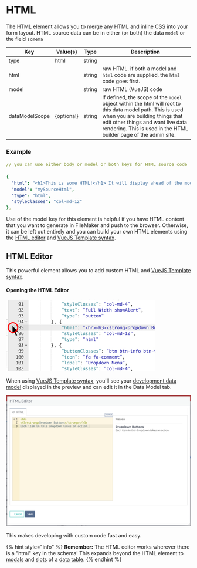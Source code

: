 # HTML

The HTML element allows you to merge any HTML and inline CSS into your form layout. HTML source data can be in either (or both) the data `model` or the field `scmema`

| Key            | Value(s)   | Type   | Description                                                                                                                                                                                                                                            |
| -------------- | ---------- | ------ | ------------------------------------------------------------------------------------------------------------------------------------------------------------------------------------------------------------------------------------------------------ |
| type           | html       | string |                                                                                                                                                                                                                                                        |
| html           |            | string | raw HTML. if both a model and `html` code are supplied, the `html` code goes first.                                                                                                                                                                    |
| model          |            | string | raw HTML (VueJS) code                                                                                                                                                                                                                                  |
| dataModelScope | {optional} | string | if defined, the scope of the `model` object within the html will root to this data model path. This is used when you are building things that edit other things and want live data rendering. This is used in the HTML builder page of the admin site. |

### Example

```yaml
// you can use either body or model or both keys for HTML source code

{
  "html": "<h1>This is some HTML!</h1> It will display ahead of the model HTML",
  "model": "mySourceHtml",
  "type": "html",
  "styleClasses": "col-md-12"
},
```

Use of the model key for this element is helpful if you have HTML content that you want to generate in FileMaker and push to the browser. Otherwise, it can be left out entirely and you can build your own HTML elements using the [HTML editor](html.md#html-editor) and [VueJS Template syntax](../../../usage/formsoverview/working-with-html.md).

## HTML Editor

This powerful element allows you to add custom HTML and [VueJS Template syntax](../../../usage/formsoverview/working-with-html.md).

#### Opening the HTML Editor

!["Open HTML Editor button"](../../../.gitbook/assets/open-html.jpg)

When using [VueJS Template syntax](../../../usage/formsoverview/working-with-html.md), you'll see your [development data model](../../form-settings/data-model.md) displayed in the preview and can edit it in the Data Model tab.

!["HTML Editor"](../../../.gitbook/assets/html-editor.png)

This makes developing with custom code fast and easy.

{% hint style="info" %}
**Remember:** The HTML editor works wherever there is a "html" key in the schema! This expands beyond the HTML element to [modals](../../actions-processor/actions\_overview/showmodal.md) and [slots](tables2.md#slots) of a [data table](tables2.md).
{% endhint %}
